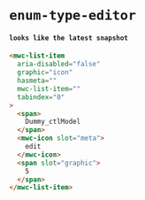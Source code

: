# `enum-type-editor`

#### `looks like the latest snapshot`

```html
<mwc-list-item
  aria-disabled="false"
  graphic="icon"
  hasmeta=""
  mwc-list-item=""
  tabindex="0"
>
  <span>
    Dummy_ctlModel
  </span>
  <mwc-icon slot="meta">
    edit
  </mwc-icon>
  <span slot="graphic">
    5
  </span>
</mwc-list-item>

```

